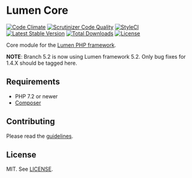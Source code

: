 # Lumen Core

[![Code Climate](https://codeclimate.com/github/nordsoftware/lumen-core/badges/gpa.svg)](https://codeclimate.com/github/nordsoftware/lumen-core)
[![Scrutinizer Code Quality](https://scrutinizer-ci.com/g/nordsoftware/lumen-core/badges/quality-score.png?b=master)](https://scrutinizer-ci.com/g/nordsoftware/lumen-core/?branch=master)
[![StyleCI](https://styleci.io/repos/37920879/shield?style=flat)](https://styleci.io/repos/37920879)
[![Latest Stable Version](https://poser.pugx.org/nordsoftware/lumen-core/version)](https://packagist.org/packages/nordsoftware/lumen-core)
[![Total Downloads](https://poser.pugx.org/nordsoftware/lumen-core/downloads)](https://packagist.org/packages/nordsoftware/lumen-core)
[![License](https://img.shields.io/badge/license-MIT-blue.svg)](LICENSE)

Core module for the [Lumen PHP framework](http://lumen.laravel.com/).

**NOTE**: Branch 5.2 is now using Lumen framework 5.2. Only bug fixes for 1.4.X should be tagged here.

## Requirements

- PHP 7.2 or newer
- [Composer](http://getcomposer.org)

## Contributing

Please read the [guidelines](.github/CONTRIBUTING.md).

## License

MIT. See [LICENSE](LICENSE).
